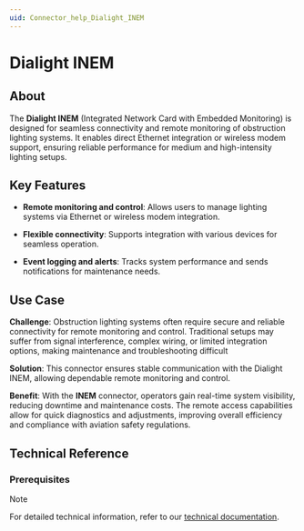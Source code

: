 ```yaml
---
uid: Connector_help_Dialight_INEM
---
```


# Dialight INEM

## About

The **Dialight INEM** (Integrated Network Card with Embedded Monitoring) is designed for seamless connectivity and remote monitoring of obstruction lighting systems. It enables direct Ethernet integration or wireless modem support, ensuring reliable performance for medium and high-intensity lighting setups.

## Key Features

- **Remote monitoring and control**: Allows users to manage lighting systems via Ethernet or wireless modem integration.

- **Flexible connectivity**: Supports integration with various devices for seamless operation.

- **Event logging and alerts**: Tracks system performance and sends notifications for maintenance needs.

## Use Case

**Challenge**: Obstruction lighting systems often require secure and reliable connectivity for remote monitoring and control. Traditional setups may suffer from signal interference, complex wiring, or limited integration options, making maintenance and troubleshooting difficult

**Solution**: This connector ensures stable communication with the Dialight INEM, allowing dependable remote monitoring and control.

**Benefit**: With the **INEM** connector, operators gain real-time system visibility, reducing downtime and maintenance costs. The remote access capabilities allow for quick diagnostics and adjustments, improving overall efficiency and compliance with aviation safety regulations.

## Technical Reference

### Prerequisites

> [!NOTE]
> For detailed technical information, refer to our [technical documentation](xref:Connector_help_Dialight_INEM).

